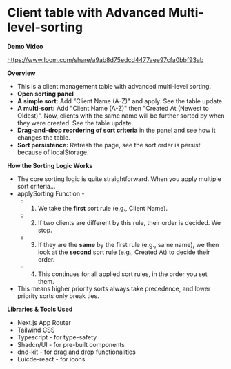 # Client table with Advanced Multi-level-sorting


**Demo Video**

https://www.loom.com/share/a9ab8d75edcd4477aee97cfa0bbf93ab

**Overview**

- This is a client management table with advanced multi-level sorting.
- **Open sorting panel**
- **A simple sort:** Add "Client Name (A-Z)" and apply. See the table update.
- **A multi-sort:** Add "Client Name (A-Z)" then "Created At (Newest to Oldest)". Now, clients with the same name will be further sorted by when they were created. See the table update.
- **Drag-and-drop reordering of sort criteria** in the panel and see how it changes the table.
- **Sort persistence:** Refresh the page, see the sort order is persist because of localStorage.

**How the Sorting Logic Works**

- The core sorting logic is quite straightforward. When you apply multiple sort criteria...
- applySorting Function -
    - 1. We take the **first** sort rule (e.g., Client Name).
    - 2. If two clients are different by this rule, their order is decided. We stop.
    - 3. If they are the **same** by the first rule (e.g., same name), we then look at the **second** sort rule (e.g., Created At) to decide their order.
    - 4. This continues for all applied sort rules, in the order you set them.
- This means higher priority sorts always take precedence, and lower priority sorts only break ties.

**Libraries & Tools Used**

- Next.js App Router
- Tailwind CSS
- Typescript - for type-safety
- Shadcn/UI - for pre-built components
- dnd-kit - for drag and drop functionalities
- Luicde-react - for icons

